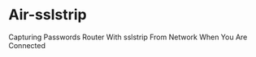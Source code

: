 Air-sslstrip
=============

Capturing Passwords Router With sslstrip From Network When You Are Connected
